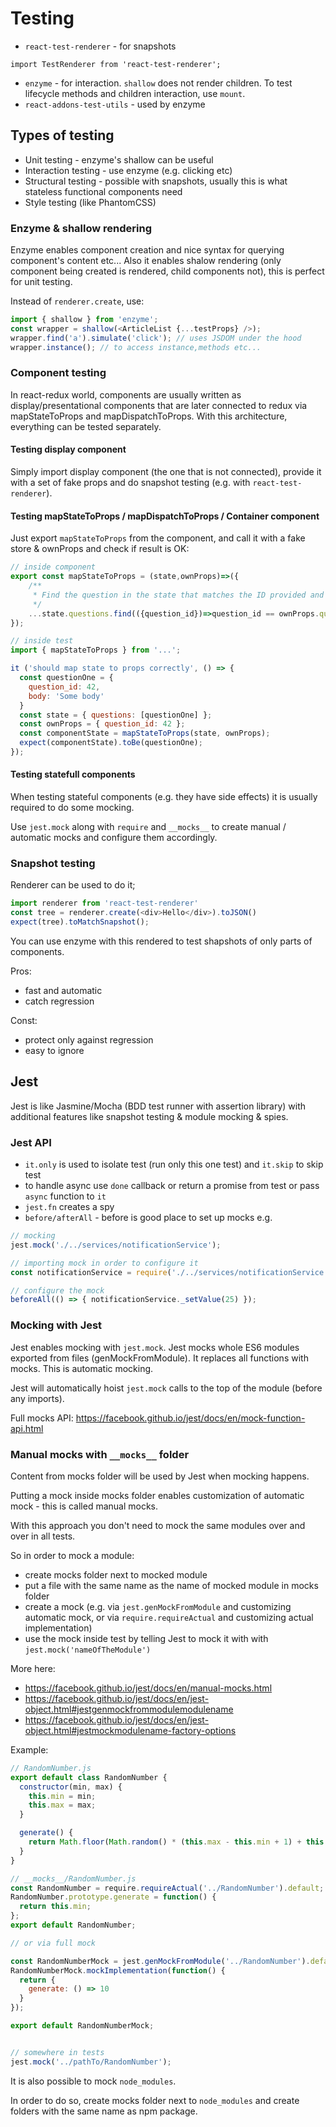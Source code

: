 # Testing

- `react-test-renderer` - for snapshots

```
import TestRenderer from 'react-test-renderer';
```

- `enzyme` - for interaction. `shallow` does not render children. To test lifecycle methods and children interaction, use `mount`. 
- `react-addons-test-utils` - used by enzyme

## Types of testing

- Unit testing - enzyme's shallow can be useful
- Interaction testing - use enzyme (e.g. clicking etc)
- Structural testing - possible with snapshots, usually this is what stateless functional components need
- Style testing (like PhantomCSS)

### Enzyme & shallow rendering

Enzyme enables component creation and nice syntax for querying component's content etc... Also it enables shalow rendering (only component being created is rendered, child components not), this is perfect for unit testing.

Instead of `renderer.create`, use:

```javascript
import { shallow } from 'enzyme';
const wrapper = shallow(<ArticleList {...testProps} />);
wrapper.find('a').simulate('click'); // uses JSDOM under the hood
wrapper.instance(); // to access instance,methods etc...
```

### Component testing

In react-redux world, components are usually written as display/presentational components that are later connected to redux via mapStateToProps and mapDispatchToProps. With this architecture, everything can be tested separately.

#### Testing display component

Simply import display component (the one that is not connected), provide it with a set of fake props and do snapshot testing (e.g. with `react-test-renderer`).

#### Testing mapStateToProps / mapDispatchToProps / Container component

Just export `mapStateToProps` from the component, and call it with a fake store & ownProps and check if result is OK:


``` javascript
// inside component
export const mapStateToProps = (state,ownProps)=>({
    /**
     * Find the question in the state that matches the ID provided and pass it to the display component
     */
    ...state.questions.find(({question_id})=>question_id == ownProps.question_id)
});

// inside test
import { mapStateToProps } from '...';

it ('should map state to props correctly', () => {
  const questionOne = {
    question_id: 42,
    body: 'Some body'
  }
  const state = { questions: [questionOne] };
  const ownProps = { question_id: 42 };
  const componentState = mapStateToProps(state, ownProps);
  expect(componentState).toBe(questionOne);
});

```

#### Testing statefull components

When testing stateful components (e.g. they have side effects) it is usually required to do some mocking.

Use `jest.mock` along with `require` and `__mocks__` to create manual / automatic mocks and configure them accordingly.

### Snapshot testing

Renderer can be used to do it;

```javascript
import renderer from 'react-test-renderer'
const tree = renderer.create(<div>Hello</div>).toJSON()
expect(tree).toMatchSnapshot();
```

You can use enzyme with this rendered to test shapshots of only parts of components.

Pros:

- fast and automatic
- catch regression

Const:

- protect only against regression
- easy to ignore

## Jest

Jest is like Jasmine/Mocha (BDD test runner with assertion library) with additional features like snapshot testing & module mocking & spies.

### Jest API

- `it.only` is used to isolate test (run only this one test) and `it.skip` to skip test
- to handle async use `done` callback or return a promise from test or pass `async` function to `it`
- `jest.fn` creates a spy
- `before/afterAll` - before is good place to set up mocks e.g.

``` javascript
// mocking 
jest.mock('./../services/notificationService');

// importing mock in order to configure it
const notificationService = require('./../services/notificationService').default;

// configure the mock
beforeAll(() => { notificationService._setValue(25) });
```

### Mocking with Jest

Jest enables mocking with `jest.mock`. Jest mocks whole ES6 modules exported from files (genMockFromModule). It replaces all functions with mocks. This is automatic mocking.

Jest will automatically hoist `jest.mock` calls to the top of the module (before any imports).

Full mocks API: <https://facebook.github.io/jest/docs/en/mock-function-api.html>

### Manual mocks with `__mocks__` folder

Content from mocks folder will be used by Jest when mocking happens. 

Putting a mock inside mocks folder enables customization of automatic mock - this is called manual mocks.
 
With this approach you don't need to mock the same modules over and over in all tests.

So in order to mock a module:

- create mocks folder next to mocked module
- put a file with the same name as the name of mocked module in mocks folder
- create a mock (e.g. via `jest.genMockFromModule` and customizing automatic mock, or via `require.requireActual` and customizing actual implementation)
- use the mock inside test by telling Jest to mock it with with `jest.mock('nameOfTheModule')`

More here:
- <https://facebook.github.io/jest/docs/en/manual-mocks.html>
- <https://facebook.github.io/jest/docs/en/jest-object.html#jestgenmockfrommodulemodulename>
- <https://facebook.github.io/jest/docs/en/jest-object.html#jestmockmodulename-factory-options>

Example:

``` javascript
// RandomNumber.js
export default class RandomNumber {
  constructor(min, max) {
    this.min = min;
    this.max = max;
  }

  generate() {
    return Math.floor(Math.random() * (this.max - this.min + 1) + this.min);
  }
}

// __mocks__/RandomNumber.js
const RandomNumber = require.requireActual('../RandomNumber').default;
RandomNumber.prototype.generate = function() {
  return this.min;
};
export default RandomNumber;

// or via full mock

const RandomNumberMock = jest.genMockFromModule('../RandomNumber').default;
RandomNumberMock.mockImplementation(function() {
  return {
    generate: () => 10
  }
});

export default RandomNumberMock;


// somewhere in tests
jest.mock('../pathTo/RandomNumber');
```

It is also possible to mock `node_modules`. 

In order to do so, create mocks folder next to `node_modules` and create folders with the same name as npm package.
